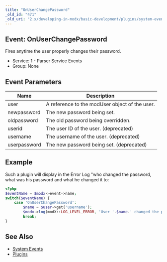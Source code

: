 ```yaml
---
title: "OnUserChangePassword"
_old_id: "471"
_old_uri: "2.x/developing-in-modx/basic-development/plugins/system-events/onuserchangepassword"
---
```


## Event: OnUserChangePassword

Fires anytime the user properly changes their password.

- Service: 1 - Parser Service Events
- Group: None

## Event Parameters

| Name         | Description                                    |
| ------------ | ---------------------------------------------- |
| user         | A reference to the modUser object of the user. |
| newpassword  | The new password being set.                    |
| oldpassword  | The old password being overridden.             |
| userid       | The user ID of the user. (deprecated)          |
| username     | The username of the user. (deprecated)         |
| userpassword | The new password being set. (deprecated)       |


## Example

Such a plugin will display in the Error Log "who changed the password, what was his password and what he changed it to:

```php
<?php
$eventName = $modx->event->name;
switch($eventName) {
    case 'OnUserChangePassword':
        $name = $user->get('username');
        $modx->log(modX::LOG_LEVEL_ERROR, 'User '.$name.' changed the password from '.'from '.$newpassword.' to '.$oldpassword);
        break;
}
```

## See Also

- [System Events](extending-modx/plugins/system-events "System Events")
- [Plugins](extending-modx/plugins "Plugins")
